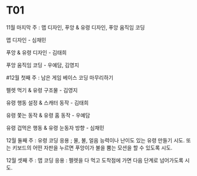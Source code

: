 # T01
11월 마지막 주 : 맵 디자인, 푸앙 & 유령 디자인, 푸앙 움직임 코딩

맵 디자인 - 심채민

푸앙 & 유령 디자인 - 김태희

푸앙 움직임 코딩 - 우예담, 김영지


#12월 첫째 주 : 남은 게임 베이스 코딩 마무리하기

펠렛 먹기 & 유령 구조물 - 김영지

유령 행동 설정 & 스캐터 동작 - 김태희

유령 쫓는 동작 & 유령 홈 동작 - 우예담

유령 겁먹은 행동 & 유령 눈동자 방향 - 심채민


12월 둘째 주 : 유령 코딩 응용 ; 물, 불, 얼음 능력이나 난이도 있는 유령 만들기 시도. 또는 키보드의 어떤 자판을 누르면 푸앙이가 불을 뿜는 모션을 할 수 있도록 시도.


12월 셋째 주 : 맵 코딩 응용 : 펠렛을 다 먹고 도착점에 가면 다음 단계로 넘어가도록 시도.
